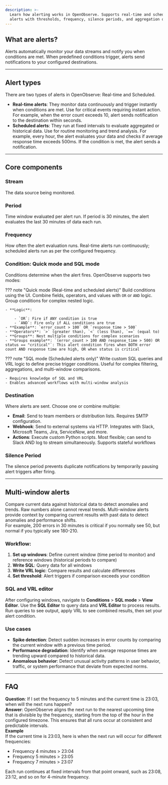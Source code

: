 ```yaml
---
description: >-
  Learn how alerting works in OpenObserve. Supports real-time and scheduled
  alerts with thresholds, frequency, silence periods, and aggregation options.
---
```

## What are alerts?
Alerts automatically monitor your data streams and notify you when conditions are met. When predefined conditions trigger, alerts send notifications to your configured destinations.

---

## Alert types
There are two types of alerts in OpenObserve: Real-time and Scheduled.

- **Real-time alerts**: They monitor data continuously and trigger instantly when conditions are met. Use for critical events requiring instant action. For example, when the error count exceeds 10, alert sends notification to the destination within seconds. 
- **Scheduled alerts**: They run at fixed intervals to evaluate aggregated or historical data. Use for routine monitoring and trend analysis. For example, every hour, the alert evaluates your data and checks if average response time exceeds 500ms. If the condition is met, the alert sends a notification. 

---

## Core components
### Stream
The data source being monitored.

### Period
Time window evaluated per alert run. If period is 30 minutes, the alert evaluates the last 30 minutes of data each run.

### Frequency
How often the alert evaluation runs. Real-time alerts run continuously; scheduled alerts run as per the configured frequency.

### Condition: Quick mode and SQL mode
Conditions determine when the alert fires. 
OpenObserve supports two modes:

??? note "Quick mode (Real-time and scheduled alerts)" 
    Build conditions using the UI. Combine fields, operators, and values with `OR` or `AND` logic. Group conditions for complex nested logic.

    - **Logic**: 
        
        - `OR`: Fire if ANY condition is true
        - `AND`: Fire only if ALL conditions are true
    - **Example**: `error_count > 100` OR `response_time > 500`
    - **Operators**: `>` (greater than), `<` (less than), `==` (equal to)
    - **Groups**: Nest multiple conditions for complex scenarios
    - **Groups example**: `(error_count > 100 AND response_time > 500) OR status == "critical"`: This alert condition fires when BOTH error count AND response time are high, OR when status is critical

??? note "SQL mode (Scheduled alerts only)"
    Write custom SQL queries and VRL logic to define precise trigger conditions. Useful for complex filtering, aggregations, and multi-window comparisons.

    - Requires knowledge of SQL and VRL
    - Enables advanced workflows with multi-window analysis

### Destination
Where alerts are sent. Choose one or combine multiple:

- **Email**: Send to team members or distribution lists. Requires SMTP configuration. 
- **Webhook**: Send to external systems via HTTP. Integrates with Slack, Microsoft Teams, Jira, ServiceNow, and more.
- **Actions**: Execute custom Python scripts. Most flexible; can send to Slack AND log to stream simultaneously. Supports stateful workflows

### Silence Period
The silence period prevents duplicate notifications by temporarily pausing alert triggers after firing.

---

## Multi-window alerts
Compare current data against historical data to detect anomalies and trends.
Raw numbers alone cannot reveal trends. Multi-window alerts provide context by comparing current results with past data to detect anomalies and performance shifts. <br>
For example, 200 errors in 30 minutes is critical if you normally see 50, but normal if you typically see 180-210.

### Workflow:

1. **Set up windows**: Define current window (time period to monitor) and reference windows (historical periods to compare)
2. **Write SQL**: Query data for all windows
3. **Write VRL logic**: Compare results and calculate differences
4. **Set threshold**: Alert triggers if comparison exceeds your condition

### SQL and VRL editor 
After configuring windows, navigate to **Conditions** > **SQL mode** > **View Editor**. Use the **SQL Editor** to query data and **VRL Editor** to process results. Run queries to see output, apply VRL to see combined results, then set your alert condition.

### Use cases
- **Spike detection**: Detect sudden increases in error counts by comparing the current window with a previous time period.
- **Performance degradation**: Identify when average response times are trending upward compared to historical data.
- **Anomalous behavior**: Detect unusual activity patterns in user behavior, traffic, or system performance that deviate from expected norms.

---

## FAQ
**Question**: If I set the frequency to 5 minutes and the current time is 23:03, when will the next runs happen? <br>
**Answer**: OpenObserve aligns the next run to the nearest upcoming time that is divisible by the frequency, starting from the top of the hour in the configured timezone. This ensures that all runs occur at consistent and predictable intervals.<br>
**Example**<br>
If the current time is 23:03, here is when the next run will occur for different frequencies:

- Frequency 4 minutes > 23:04
- Frequency 5 minutes > 23:05
- Frequency 7 minutes > 23:07

Each run continues at fixed intervals from that point onward, such as 23:08, 23:12, and so on for 4-minute frequency.
